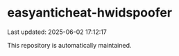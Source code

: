 # easyanticheat-hwidspoofer

Last updated: 2025-06-02 17:12:17

This repository is automatically maintained.
